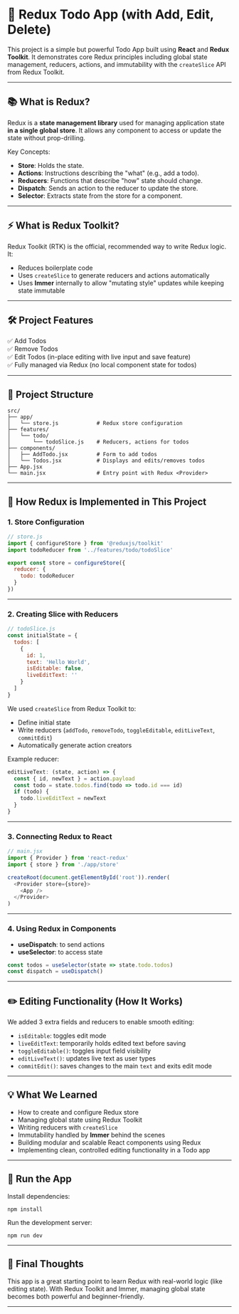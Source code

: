 # 🧠 Redux Todo App (with Add, Edit, Delete)

This project is a simple but powerful Todo App built using **React** and **Redux Toolkit**. It demonstrates core Redux principles including global state management, reducers, actions, and immutability with the `createSlice` API from Redux Toolkit.

---

## 📚 What is Redux?

Redux is a **state management library** used for managing application state **in a single global store**. It allows any component to access or update the state without prop-drilling.

Key Concepts:
- **Store**: Holds the state.
- **Actions**: Instructions describing the "what" (e.g., add a todo).
- **Reducers**: Functions that describe "how" state should change.
- **Dispatch**: Sends an action to the reducer to update the store.
- **Selector**: Extracts state from the store for a component.

---

## ⚡ What is Redux Toolkit?

Redux Toolkit (RTK) is the official, recommended way to write Redux logic. It:
- Reduces boilerplate code
- Uses `createSlice` to generate reducers and actions automatically
- Uses **Immer** internally to allow "mutating style" updates while keeping state immutable

---

## 🛠 Project Features

✅ Add Todos  
✅ Remove Todos  
✅ Edit Todos (in-place editing with live input and save feature)  
✅ Fully managed via Redux (no local component state for todos)  

---

## 📁 Project Structure

```
src/
├── app/
│   └── store.js            # Redux store configuration
├── features/
│   └── todo/
│       └── todoSlice.js    # Reducers, actions for todos
├── components/
│   ├── AddTodo.jsx         # Form to add todos
│   └── Todos.jsx           # Displays and edits/removes todos
├── App.jsx
└── main.jsx                # Entry point with Redux <Provider>
```

---

## 🔧 How Redux is Implemented in This Project

### 1. **Store Configuration**

```js
// store.js
import { configureStore } from '@reduxjs/toolkit'
import todoReducer from '../features/todo/todoSlice'

export const store = configureStore({
  reducer: {
    todo: todoReducer
  }
})
```

---

### 2. **Creating Slice with Reducers**

```js
// todoSlice.js
const initialState = {
  todos: [
    {
      id: 1,
      text: 'Hello World',
      isEditable: false,
      liveEditText: ''
    }
  ]
}
```

We used `createSlice` from Redux Toolkit to:
- Define initial state
- Write reducers (`addTodo`, `removeTodo`, `toggleEditable`, `editLiveText`, `commitEdit`)
- Automatically generate action creators

Example reducer:
```js
editLiveText: (state, action) => {
  const { id, newText } = action.payload
  const todo = state.todos.find(todo => todo.id === id)
  if (todo) {
    todo.liveEditText = newText
  }
}
```

---

### 3. **Connecting Redux to React**

```js
// main.jsx
import { Provider } from 'react-redux'
import { store } from './app/store'

createRoot(document.getElementById('root')).render(
  <Provider store={store}>
    <App />
  </Provider>
)
```

---

### 4. **Using Redux in Components**

- **useDispatch**: to send actions
- **useSelector**: to access state

```js
const todos = useSelector(state => state.todo.todos)
const dispatch = useDispatch()
```

---

## ✏️ Editing Functionality (How It Works)

We added 3 extra fields and reducers to enable smooth editing:

- `isEditable`: toggles edit mode
- `liveEditText`: temporarily holds edited text before saving
- `toggleEditable()`: toggles input field visibility
- `editLiveText()`: updates live text as user types
- `commitEdit()`: saves changes to the main `text` and exits edit mode

---

## 💡 What We Learned

- How to create and configure Redux store
- Managing global state using Redux Toolkit
- Writing reducers with `createSlice`
- Immutability handled by **Immer** behind the scenes
- Building modular and scalable React components using Redux
- Implementing clean, controlled editing functionality in a Todo app

---

## 🚀 Run the App

Install dependencies:

```
npm install
```

Run the development server:

```
npm run dev
```

---

## 📌 Final Thoughts

This app is a great starting point to learn Redux with real-world logic (like editing state). With Redux Toolkit and Immer, managing global state becomes both powerful and beginner-friendly.

---

